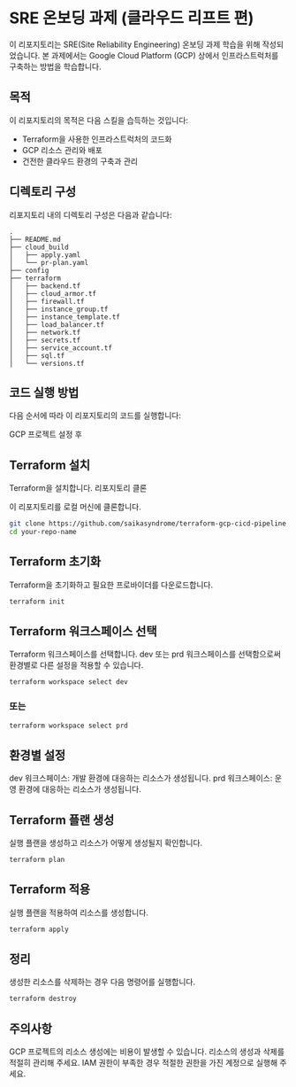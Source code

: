 # SRE 온보딩 과제 (클라우드 리프트 편)

이 리포지토리는 SRE(Site Reliability Engineering) 온보딩 과제 학습을 위해 작성되었습니다.
본 과제에서는 Google Cloud Platform (GCP) 상에서 인프라스트럭처를 구축하는 방법을 학습합니다.

## 목적

이 리포지토리의 목적은 다음 스킬을 습득하는 것입니다:

- Terraform을 사용한 인프라스트럭처의 코드화
- GCP 리소스 관리와 배포
- 건전한 클라우드 환경의 구축과 관리

## 디렉토리 구성

리포지토리 내의 디렉토리 구성은 다음과 같습니다:

```plaintext
.
├── README.md
├── cloud_build
│   ├── apply.yaml
│   └── pr-plan.yaml
├── config
├── terraform
│   ├── backend.tf
│   ├── cloud_armor.tf
│   ├── firewall.tf
│   ├── instance_group.tf
│   ├── instance_template.tf
│   ├── load_balancer.tf
│   ├── network.tf
│   ├── secrets.tf
│   ├── service_account.tf
│   ├── sql.tf
│   └── versions.tf
```

## 코드 실행 방법
다음 순서에 따라 이 리포지토리의 코드를 실행합니다:

GCP 프로젝트 설정 후

## Terraform 설치

Terraform을 설치합니다.
리포지토리 클론

이 리포지토리를 로컬 머신에 클론합니다.
```zsh
git clone https://github.com/saikasyndrome/terraform-gcp-cicd-pipeline
cd your-repo-name
```
    
## Terraform 초기화

Terraform을 초기화하고 필요한 프로바이더를 다운로드합니다.
```zsh
terraform init
```
## Terraform 워크스페이스 선택
Terraform 워크스페이스를 선택합니다. dev 또는 prd 워크스페이스를 선택함으로써 환경별로 다른 설정을 적용할 수 있습니다.

```zsh
terraform workspace select dev
```

### 또는

```zsh
terraform workspace select prd
```

## 환경별 설정

dev 워크스페이스: 개발 환경에 대응하는 리소스가 생성됩니다.
prd 워크스페이스: 운영 환경에 대응하는 리소스가 생성됩니다.

## Terraform 플랜 생성

실행 플랜을 생성하고 리소스가 어떻게 생성될지 확인합니다.

```zsh
terraform plan
```
    
## Terraform 적용

실행 플랜을 적용하여 리소스를 생성합니다.

```zsh
terraform apply
```
    
## 정리

생성한 리소스를 삭제하는 경우 다음 명령어를 실행합니다.

```zsh
terraform destroy
```
    
## 주의사항
GCP 프로젝트의 리소스 생성에는 비용이 발생할 수 있습니다. 리소스의 생성과 삭제를 적절히 관리해 주세요.
IAM 권한이 부족한 경우 적절한 권한을 가진 계정으로 실행해 주세요.
